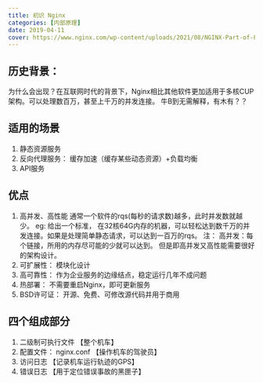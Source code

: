 ```yaml
---
title: 初识 Nginx
categories: [内部原理]
date: 2019-04-11
cover: https://www.nginx.com/wp-content/uploads/2021/08/NGINX-Part-of-F5-horiz-black-type-1.svg
---
```


## 历史背景：

为什么会出现？在互联网时代的背景下，Nginx相比其他软件更加适用于多核CUP架构。可以处理数百万，甚至上千万的并发连接。 牛B到无需解释，有木有？？

## 适用的场景

1. 静态资源服务
2. 反向代理服务： 缓存加速（缓存某些动态资源）+负载均衡
3. API服务

## 优点

1. 高并发、高性能 通常一个软件的rqs(每秒的请求数)越多，此时并发数就越少。
   eg: 给出一个标准， 在32核64G内存的机器，可以轻松达到数千万的并发连接。如果是处理简单静态请求，可以达到一百万的rqs。
   注：
   高并发：每个链接，所用的内存尽可能的少就可以达到。 但是即高并发又高性能需要很好的架构设计。
2. 可扩展性： 模块化设计
3. 高可靠性： 作为企业服务的边缘结点，稳定运行几年不成问题
4. 热部署： 不需要重启Nginx，即可更新服务
5. BSD许可证： 开源、免费、可修改源代码并用于商用

## 四个组成部分

1. 二级制可执行文件 【整个机车】
2. 配置文件： nginx.conf 【操作机车的驾驶员】
3. 访问日志 【记录机车运行轨迹的GPS】
4. 错误日志 【用于定位错误事故的黑匣子】
